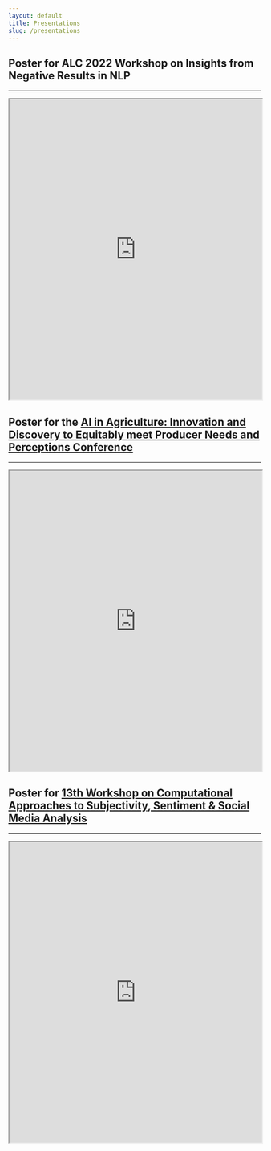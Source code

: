 ```yaml
---
layout: default
title: Presentations
slug: /presentations
---
```


## Poster for ALC 2022 Workshop on Insights from Negative Results in NLP

***

<iframe src="https://maxaalexeeva.github.io/files/insights_poster.pdf#navpanes=0" height="600" width="100%"></iframe>


## Poster for the [AI in Agriculture: Innovation and Discovery to Equitably meet Producer Needs and Perceptions Conference](https://abe.ufl.edu/2023-ai-conference/)

***

<iframe src="https://maxaalexeeva.github.io/files/agro_poster_draft6-1.pdf#navpanes=0" height="600" width="100%"></iframe>


## Poster for [13th Workshop on Computational Approaches to Subjectivity, Sentiment & Social Media Analysis](https://wassa-workshop.github.io/)

***

<iframe src="https://maxaalexeeva.github.io/files/alexeeva-wassa2023-poster.pdf#navpanes=0" height="600" width="100%"></iframe>
